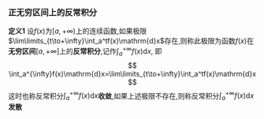 ### 正无穷区间上的反常积分
**定义1** 设$f(x)$为$[a, +\infty)$上的连续函数,如果极限$\lim\limits_{t\to+\infty}\int_a^tf(x)\mathrm{d}x$存在,则称此极限为函数$f(x)$在**无穷区间**$[a, +\infty]$上的**反常积分**,记作$\int_a^{+\infty}f(x)\mathrm{d}x$, 即
$$
\int_a^{\infty}f(x)\mathrm{d}x=\lim\limits_{t\to+\infty}\int_a^tf(x)\mathrm{d}x
$$
这时也称反常积分$\int_a^{+\infty}f(x)\mathrm{d}x$**收敛**,如果上述极限不存在,则称反常积分$\int_a^{+\infty}f(x)\mathrm{d}x$**发散**

